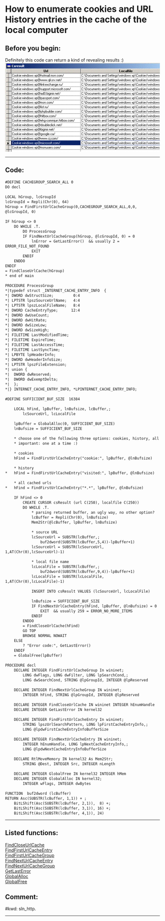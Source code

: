 <link rel="stylesheet" type="text/css" href="../css/win32api.css">  
<link rel="stylesheet" href="https://cdnjs.cloudflare.com/ajax/libs/font-awesome/4.7.0/css/font-awesome.min.css">

# How to enumerate cookies and URL History entries in the cache of the local computer

## Before you begin:
Definitely this code can return a kind of revealing results :)  
![](../images/cookies.gif)  
  
***  


## Code:
```foxpro  
#DEFINE CACHEGROUP_SEARCH_ALL 0
DO decl

LOCAL hGroup, lcGroupId
lcGroupId = Repli(Chr(0), 64)
hGroup = FindFirstUrlCacheGroup(0,CACHEGROUP_SEARCH_ALL,0,0, @lcGroupId, 0)

IF hGroup <> 0
	DO WHILE .T.
		DO ProcessGroup
		IF FindNextUrlCacheGroup(hGroup, @lcGroupId, 0) = 0
			lnError = GetLastError()  && usually 2 = ERROR_FILE_NOT_FOUND
			EXIT
		ENDIF
	ENDDO
ENDIF
= FindCloseUrlCache(hGroup)
* end of main

PROCEDURE ProcessGroup
*|typedef struct _INTERNET_CACHE_ENTRY_INFO  {
*| DWORD dwStructSize;         0:4
*| LPTSTR lpszSourceUrlName;   4:4
*| LPTSTR lpszLocalFileName;   8:4
*| DWORD CacheEntryType;      12:4
*| DWORD dwUseCount;
*| DWORD dwHitRate;
*| DWORD dwSizeLow;
*| DWORD dwSizeHigh;
*| FILETIME LastModifiedTime;
*| FILETIME ExpireTime;
*| FILETIME LastAccessTime;
*| FILETIME LastSyncTime;
*| LPBYTE lpHeaderInfo;
*| DWORD dwHeaderInfoSize;
*| LPTSTR lpszFileExtension;
*| union {
*| 	DWORD dwReserved;
*| 	DWORD dwExemptDelta;
*| 	};
*|} INTERNET_CACHE_ENTRY_INFO, *LPINTERNET_CACHE_ENTRY_INFO;

#DEFINE SUFFICIENT_BUF_SIZE  16384

	LOCAL hFind, lpBuffer, lnBufsize, lcBuffer,;
		lcSourceUrl, lcLocalFile

	lpBuffer = GlobalAlloc(0, SUFFICIENT_BUF_SIZE)
	lnBufsize = SUFFICIENT_BUF_SIZE

	* choose one of the following three options: cookies, history, all
	* important: one at a time :)

	* cookies
	hFind = FindFirstUrlCacheEntry("cookie:", lpBuffer, @lnBufsize)

	* history
*	hFind = FindFirstUrlCacheEntry("visited:", lpBuffer, @lnBufsize)

	* all cached urls
*	hFind = FindFirstUrlCacheEntry("*.*", lpBuffer, @lnBufsize)

	IF hFind <> 0
		CREATE CURSOR csResult (url C(250), localfile C(250))
		DO WHILE .T.
			* parsing returned buffer, an ugly way, no other option?
			lcBuffer = Repli(Chr(0), lnBufsize)
			Mem2Str(@lcBuffer, lpBuffer, lnBufsize)
			
			* source URL
			lcSourceUrl = SUBSTR(lcBuffer,;
				buf2dword(SUBSTR(lcBuffer,5,4))-lpBuffer+1)
			lcSourceUrl = SUBSTR(lcSourceUrl, 1,AT(Chr(0),lcSourceUrl)-1)
			
			* local file name
			lcLocalFile = SUBSTR(lcBuffer,;
				buf2dword(SUBSTR(lcBuffer,9,4))-lpBuffer+1)
			lcLocalFile = SUBSTR(lcLocalFile, 1,AT(Chr(0),lcLocalFile)-1)
			
			INSERT INTO csResult VALUES (lcSourceUrl, lcLocalFile)
			
			lnBufsize = SUFFICIENT_BUF_SIZE
			IF FindNextUrlCacheEntry(hFind, lpBuffer, @lnBufsize) = 0
				EXIT  && usually 259 = ERROR_NO_MORE_ITEMS
			ENDIF
		ENDDO
		= FindCloseUrlCache(hFind)
		GO TOP
		BROWSE NORMAL NOWAIT
	ELSE
		? "Error code:", GetLastError()
	ENDIF
	= GlobalFree(lpBuffer)

PROCEDURE decl
	DECLARE INTEGER FindFirstUrlCacheGroup In wininet;
		LONG dwFlags, LONG dwFilter, LONG lpSearchCond,;
		LONG dwSearchCond, STRING @lpGroupId, INTEGER @lpReserved

	DECLARE INTEGER FindNextUrlCacheGroup IN wininet;
		INTEGER hFind, STRING @lpGroupId, INTEGER @lpReserved

	DECLARE INTEGER FindCloseUrlCache IN wininet INTEGER hEnumHandle
	DECLARE INTEGER GetLastError IN kernel32

	DECLARE INTEGER FindFirstUrlCacheEntry In wininet;
		STRING lpszUrlSearchPattern, LONG lpFirstCacheEntryInfo,;
		LONG @lpdwFirstCacheEntryInfoBufferSize

	DECLARE INTEGER FindNextUrlCacheEntry IN wininet;
		INTEGER hEnumHandle, LONG lpNextCacheEntryInfo,;
		LONG @lpdwNextCacheEntryInfoBufferSize

	DECLARE RtlMoveMemory IN kernel32 As Mem2Str;
		STRING @Dest, INTEGER Src, INTEGER nLength

	DECLARE INTEGER GlobalFree IN kernel32 INTEGER hMem
	DECLARE INTEGER GlobalAlloc IN kernel32;
		INTEGER wFlags, INTEGER dwBytes

FUNCTION  buf2dword (lcBuffer)
RETURN Asc(SUBSTR(lcBuffer, 1,1)) + ;
	BitLShift(Asc(SUBSTR(lcBuffer, 2,1)),  8) +;
	BitLShift(Asc(SUBSTR(lcBuffer, 3,1)), 16) +;
	BitLShift(Asc(SUBSTR(lcBuffer, 4,1)), 24)  
```  
***  


## Listed functions:
[FindCloseUrlCache](../libraries/wininet/FindCloseUrlCache.md)  
[FindFirstUrlCacheEntry](../libraries/wininet/FindFirstUrlCacheEntry.md)  
[FindFirstUrlCacheGroup](../libraries/wininet/FindFirstUrlCacheGroup.md)  
[FindNextUrlCacheEntry](../libraries/wininet/FindNextUrlCacheEntry.md)  
[FindNextUrlCacheGroup](../libraries/wininet/FindNextUrlCacheGroup.md)  
[GetLastError](../libraries/kernel32/GetLastError.md)  
[GlobalAlloc](../libraries/kernel32/GlobalAlloc.md)  
[GlobalFree](../libraries/kernel32/GlobalFree.md)  

## Comment:
  
  
#kwd: sln_http.  
  
***  

